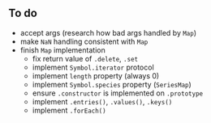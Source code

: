 To do
-----
 * accept args (research how bad args handled by `Map`)
 * make `NaN` handling consistent with `Map`
 * finish `Map` implementation
   * fix return value of `.delete`, `.set`
   * implement `Symbol.iterator` protocol
   * implement `length` property (always 0)
   * implement `Symbol.species` property (`SeriesMap`)
   * ensure `.constructor` is implemented on `.prototype`
   * implement `.entries()`, `.values()`, `.keys()`
   * implement `.forEach()`
